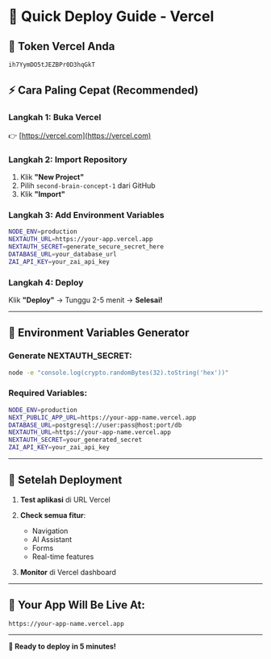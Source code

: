 # 🚀 Quick Deploy Guide - Vercel

## 🎯 **Token Vercel Anda**
`ih7YymDO5tJEZBPr0D3hqGkT`

## ⚡ **Cara Paling Cepat (Recommended)**

### Langkah 1: Buka Vercel
👉 [https://vercel.com](https://vercel.com)

### Langkah 2: Import Repository
1. Klik **"New Project"**
2. Pilih `second-brain-concept-1` dari GitHub
3. Klik **"Import"**

### Langkah 3: Add Environment Variables
```bash
NODE_ENV=production
NEXTAUTH_URL=https://your-app.vercel.app
NEXTAUTH_SECRET=generate_secure_secret_here
DATABASE_URL=your_database_url
ZAI_API_KEY=your_zai_api_key
```

### Langkah 4: Deploy
Klik **"Deploy"** → Tunggu 2-5 menit → **Selesai!**

---

## 🔧 **Environment Variables Generator**

### Generate NEXTAUTH_SECRET:
```bash
node -e "console.log(crypto.randomBytes(32).toString('hex'))"
```

### Required Variables:
```bash
NODE_ENV=production
NEXT_PUBLIC_APP_URL=https://your-app-name.vercel.app
DATABASE_URL=postgresql://user:pass@host:port/db
NEXTAUTH_URL=https://your-app-name.vercel.app
NEXTAUTH_SECRET=your_generated_secret
ZAI_API_KEY=your_zai_api_key
```

---

## 📱 **Setelah Deployment**

1. **Test aplikasi** di URL Vercel
2. **Check semua fitur**:
   - Navigation
   - AI Assistant
   - Forms
   - Real-time features

3. **Monitor** di Vercel dashboard

---

## 🎉 **Your App Will Be Live At:**
`https://your-app-name.vercel.app`

---

**🚀 Ready to deploy in 5 minutes!**